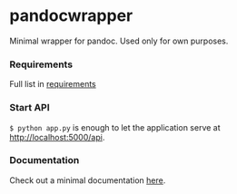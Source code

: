 # pandocwrapper

Minimal wrapper for pandoc. Used only for own purposes.

### Requirements

Full list in [requirements](./requirements.txt)

### Start API

`$ python app.py` is enough to let the application serve at [http://localhost:5000/api](http://localhost:5000/api).

### Documentation

Check out a minimal documentation [here](https://jakobfp.github.io/pandocwrapper/).
